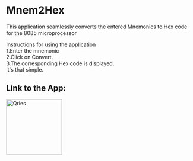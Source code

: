 # Mnem2Hex
This application seamlessly converts the entered Mnemonics to Hex code for the 8085 microprocessor<br>

Instructions for using the application<br>
1.Enter the mnemonic<br>
2.Click on Convert.<br>
3.The corresponding Hex code is displayed.<br>
it's that simple.<br>


**Link to the App:**
-----------------------------------------------------------------
</a>

<a href="https://play.google.com/store/apps/details?id=com.zndvelopers.Mnem2Hexsahq">
         <img alt="Qries" src="https://i.ibb.co/zZbyQmR/en-badge-web-generic.png"
         width=150" >
      </a>
